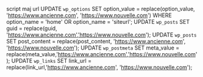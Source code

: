 script maj url
UPDATE `wp_options` SET option_value = replace(option_value, 'https://www.ancienne.com', 'https://www.nouvelle.com') WHERE option_name = 'home' OR option_name = 'siteurl'; UPDATE `wp_posts` SET guid = replace(guid, 'https://www.ancienne.com','https://www.nouvelle.com'); UPDATE `wp_posts` SET post_content = replace(post_content, 'https://www.ancienne.com', 'https://www.nouvelle.com'); UPDATE `wp_postmeta` SET meta_value = replace(meta_value,'https://www.ancienne.com','https://www.nouvelle.com'); UPDATE `wp_links` SET link_url = replace(link_url,'https://www.ancienne.com', 'https://www.nouvelle.com');
